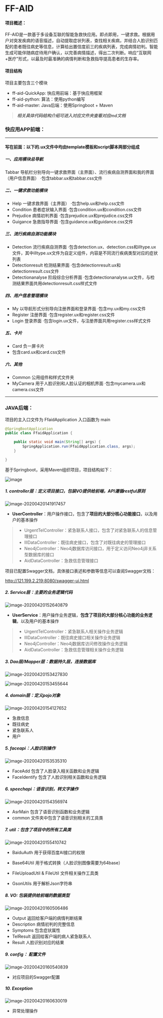 # FF-AID

#### 项目概述：

FF-AID是一款基于多设备互联的智能急救快应用。即点即用，一键求救。根据用户对突发疾病的语音描述，自动提取症状列表，查找相关疾病，并结合人脸识别匹配的患者既往病史等信息，计算给出置信度前三的疾病列表，完成病情初判。智能生成可能伴随病症待用户确认，以完善病情描述，得出二次判断。响应“互联网+医疗”形式，以最及时最准确的病情判断和急救指导提高患者的生存率。



#### 项目结构

项目主要包含三个模块

- ff-aid-QuickApp: 快应用前端：基于快应用框架
- ff-aid-python: 算法：使用python编写
- ff-aid-master: Java后端：使用Springboot + Maven

> ***相关具体代码结构介绍可进入对应文件夹查看对应md文档***




### 快应用APP前端：

---

#### 写在前面：以下的.ux文件中均由template模板和script脚本两部分组成

##### 一、应用模块总导航

Tabbar 导航栏分别导向一键求救界面（主界面）、流行疾病自测界面和我的界面（用户信息界面）
·包含tabbar.ux和tabbar.css文件

##### 二、一键求救功能模块

- Help 一键求救界面（主界面）
  ·包含help.ux和help.css文件
- Condition 患者症状输入界面
  ·包含condition.ux和condition.css文件
- Prejudice 病情初判界面
  ·包含prejudice.ux和prejudice.css文件
- Guigance 急救指导界面
  ·包含guidance.ux和guidance.css文件

##### 三、流行疾病自测功能模块

- Detection 流行疾病自测界面
  ·包含detection.ux、detection.css和illtype.ux文件，其中illtype.ux文件为自定义组件，内容是不同流行疾病类型对应的症状列表
- Detectionresult 检测结果界面
  ·包含detectionresult.ux和detectionresult.css文件
- Detectionanalyse 阶段综合分析界面
  ·包含detectionanalyse.ux文件，与检测结果界面共用detectionresult.css样式文件

##### 四、用户信息管理模块

- My 以导航形式分别导向注册界面和登录界面
  ·包含my.ux和my.css文件
- Register 注册界面
  ·包含register.ux和register.css文件
- Login 登录界面
  ·包含login.ux文件，与注册界面共用register.css样式文件

##### 五、卡片

- Card 负一屏卡片
- 包含card.ux和card.css文件

##### 六、其他

- Common 公用组件和样式文件夹
- MyCamera 用于人脸识别和人脸认证的相机界面
  ·包含mycamera.ux和camera.css文件

--- 

### JAVA后端：

项目的主入口文件为 FfaidApplication 入口函数为 main

``` java
@SpringBootApplication
public class FfaidApplication {

    public static void main(String[] args) {
        SpringApplication.run(FfaidApplication.class, args);
    }

}
```



基于Springboot，采用Maven组织项目，项目结构如下：

![image](ff-aid-master/image/image-20200420141012087.png)

##### 1. controller层：定义项目接口，包装VO提供给前端，API遵循restful原则

![image-20200420141917457](ff-aid-master/image/image-20200420141917457.png)

- **UserController**：用户操作接口，包含了**项目的大部分核心功能接口**，以及用户的基本操作

> - UrgentTelController：紧急联系人接口，包含了对紧急联系人的信息管理接口
> - IllDataController：既往病史接口，包含了对既往病史的管理接口
> - Neo4jController：Neo4j数据库访问接口，用于定义访问Neo4j非关系型数据库的接口
> - AidDataController：急救信息管理接口

项目已配置Swagger文档，具体接口表述和参数等信息可以查阅Swagger文档：

http://121.199.2.219:8080/swagger-ui.html

##### 2. Service层：主要的业务逻辑代码

![image-20200420152640879](ff-aid-master/image/image-20200420152640879.png)

- **UserService**：用户操作业务逻辑，**包含了项目的大部分核心功能的业务逻辑**，以及用户的基本操作

> - UrgentTelController：紧急联系人相关操作业务逻辑
> - IllDataController：既往病史接口相关操作业务逻辑
> - Neo4jController：Neo4j数据库访问修改操作业务逻辑
> - AidDataController：急救信息管理相关操作业务逻辑

##### 3. Dao层/Mapper层：数据持久层，连接数据库

![image-20200420153427830](ff-aid-master/image/image-20200420153427830.png)

![image-20200420153455644](ff-aid-master/image/image-20200420153455644.png)

#####  4. domain层：定义pojo对象

![image-20200420154127652](ff-aid-master/image/image-20200420154127652.png)

- 急救信息
- 既往病史
- 紧急联系人
- 用户

##### 5. faceapi：人脸识别操作

![image-20200420153535310](ff-aid-master/image/image-20200420153535310.png)

- FaceAdd   包含了人脸录入相关函数和业务逻辑
- FaceIdentify   包含了人脸识别相关函数和业务逻辑

##### 6. speechapi：语音识别，转文字操作

![image-20200420154356974](ff-aid-master/image/image-20200420154356974.png)

- AsrMain   包含了语音识别函数和业务逻辑
- common   文件夹中包含了语音识别相关的工具类

##### 7. util：包含了项目中的所有工具类

![image-20200420155410742](ff-aid-master/image/image-20200420155410742.png)

- BaiduAuth   用于获得百度AI接口的权限
- Base64Util    用于格式转换（人脸识别图像需要为64base）

- FileUploadUtil & FileUtil   文件相关操作工具类
- GsonUtils   用于解析Json字符串

##### 8. VO:  包装提供给前端的数据类型

![image-20200420160506486](ff-aid-master/image/image-20200420160506486.png)

- Output  返回给客户端的病情判断结果
- Description   病情初判的完整信息
- Symptoms   包含症状属性
- TelResult   返回给客户端的病人紧急联系人
- Result  人脸识别对应的结果

##### 9. config： 配置文件

![image-20200420160540839](ff-aid-master/image/image-20200420160540839.png)

- 对应项目的Swagger配置

##### 10. Exception

![image-20200420160630019](ff-aid-master/image/image-20200420160630019.png)

- 异常处理操作